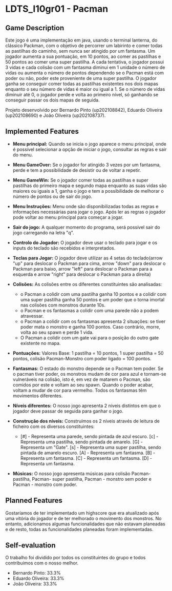 # LDTS_l10gr01 - Pacman

## Game Description

Este jogo é uma implementação em java, usando o terminal lanterna, do clássico Packman, com o objetivo de percorrer um labirinto e comer todas as pastilhas do caminho, sem nunca ser atingido por um fantasma. Um jogador aumenta a sua pontuação, em 10 pontos, ao comer as pastilhas e 50 pontos ao comer uma super pastilha. A cada tentativa, o jogador possui 3 vidas e cada colisão com um fantasma diminui em 1 unidade o número de vidas ou aumenta o número de pontos dependendo se o Pacman está com poder ou não, poder este proveniente de uma super pastilha. 
O jogador ganha se conseguir comer todas as pastilhas existentes nos dois mapas enquanto o seu número de vidas é maior ou igual a 1. Se o número de vidas diminuir até 0, o jogador perde e volta ao primeiro nível, só ganhando se conseguir passar os dois mapas de seguida.

Projeto desenvolvido por Bernardo Pinto (up202108842), Eduardo Oliveira (up202108690) e João Oliveira (up202108737).

## Implemented Features

- **Menu principal:** Quando se inicia o jogo aparece o menu principal, onde é possível selecionar a opção de iniciar o jogo, consultar as regras e sair do menu.

- **Menu GameOver:** Se o jogador for atingido 3 vezes por um fantasma, perde e tem a possibilidade de desistir ou de voltar a repetir.

- **Menu GameWin:** Se o jogador comer todas as pastilhas e super pastilhas do primeiro mapa e segundo mapa enquanto as suas vidas são maiores ou iguais a 1, ganha o jogo e tem a possibilidade de melhorar o número de pontos ou de sair do jogo.

- **Menu Instruções:** Menu onde são disponibilizadas todas as regras e informações necessárias para jogar o jogo. Após ler as regras o jogador pode voltar ao menu principal para começar a jogar.

- **Sair do jogo:** A qualquer momento do programa, será possível sair do jogo carregando na letra "q".

- **Controlo do Jogador:** O jogador deve usar o teclado para jogar e os inputs do teclado são recebidos e interpretados.

- **Teclas para Jogar:** O jogador deve utilizar as 4 setas do teclado(arrow "up" para deslocar o Packman para cima, arrow "down" para deslocar o Packman para baixo, arrow "left" para deslocar o Packman para a esquerda e arrow "right" para deslocar o Packman para a direita)

- **Colisões:** As colisões entre os diferentes constituintes são analisadas:

    - o Pacman a colidir com uma pastilha ganha 10 pontos e a colidir com uma super pastilha ganha 50 pontos e um poder que o torna imortal nas colisões com monstros durante 10s.
    - o Pacman e os fantasmas a colidir com uma parede não a podem atravessar.
    - o Pacman a colidir com os fantasmas apresenta 2 situações: se tiver poder mata o monstro e ganha 100 pontos. Caso contrário, morre, volta ao seu spawn e perde 1 vida.
    - O Pacman a colidir com um gate vai para o posição do outro gate existente no mapa.

- **Pontuações:** Valores Base: 1 pastilha = 10 pontos, 1 super pastilha = 50 pontos, colisão Pacman-Monstro com poder ligado = 100 pontos.

- **Fantasmas:** O estado do monstro depende se o Pacman tem poder. Se o pacman tiver poder, os monstros mudam de cor para azul e tornam-se vulneráveis na colisão, isto é, em vez de matarem o Pacman, são comidos por este e voltam ao seu spawn. Quando o poder acabar, voltam a mudar de cor para vermelho. Todos os fantasmas têm movimentos diferentes.

- **Níveis diferentes:** O nosso jogo apresenta 2 níveis distintos em que o jogador deve passar de seguida para ganhar o jogo.

- **Construção dos níveis:** Construímos os 2 níveis através de leitura de ficheiro com os diversos constituintes:

    - [#] - Representa uma parede, sendo pintada de azul escuro.
      [c] - Representa uma pastilha, sendo pintada de amarelo.
      [G] - Representa um "Gate".
      [s] - Representa uma super pastilha, sendo pintada de amarelo escuro.
      [A] - Representa um fantasma.
      [B] - Representa um fantasma.
      [C] - Representa um fantasma.
      [D] - Representa um fantasma.

- **Músicas:**  O nosso jogo apresenta músicas para colisão Pacman-pastilha, Pacman- super pastilha, Pacman - monstro sem poder e Pacman - monstro com poder.

## Planned Features

Gostaríamos de ter implementado um highscore que era atualizado após uma vitória do jogador e de ter melhorado o movimento dos monstros.
No entanto, adicionamos algumas funcionalidades que não estavam planeadas e de resto, todas as funcionalidades planeadas foram implementadas.







## Self-evaluation

O trabalho foi dividido por todos os constituintes do grupo e todos contribuimos com o nosso melhor.

- Bernardo Pinto: 33.3%
- Eduardo Oliveira: 33.3%
- João Oliveira: 33.3%



